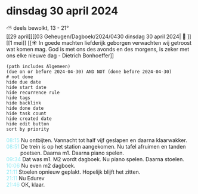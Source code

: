 # dinsdag 30 april 2024

⛅ deels bewolkt, 13 - 21°<br>[[29 april]][[03 Geheugen/Dagboek/2024/0430 dinsdag 30 april 2024| 📓 ]][[1 mei]]
[[☀️ In goede machten liefderijk geborgen verwachten wij getroost wat komen mag. God is met ons des avonds en des morgens, is zeker met ons elke nieuwe dag - Dietrich Bonhoeffer]]
```tasks
(path includes Algemeen)
(due on or before 2024-04-30) AND NOT (done before 2024-04-30)
# not done
hide due date
hide start date
hide recurrence rule
hide tags
hide backlink
hide done date
hide task count
hide created date
hide edit button
sort by priority 
```
<p style="padding-left: 2.7em; text-indent: -2.7em; margin: 0;"><font color=#8be9f3>08:15  </font>  Nu ontbijten. Vannacht tot half vijf geslapen en daarna klaarwakker.</p>   
<p style="padding-left: 2.7em; text-indent: -2.7em; margin: 0;"><font color=#8be9f3>08:51  </font>  De trein is op het station aangekomen. Nu tafel afruimen en tanden poetsen. Daarna m1. Daarna piano spelen. </p>   
<p style="padding-left: 2.7em; text-indent: -2.7em; margin: 0;"><font color=#8be9f3>09:34  </font>  Dat was m1. M2 wordt dagboek. Nu piano spelen. Daarna stoelen. </p>   
<p style="padding-left: 2.7em; text-indent: -2.7em; margin: 0;"><font color=#8be9f3>10:06  </font>  Nu even m2 dagboek. </p>   
<p style="padding-left: 2.7em; text-indent: -2.7em; margin: 0;"><font color=#8be9f3>21:11  </font>  Stoelen opnieuw geplakt. Hopelijk blijft het zitten. </p>   
<p style="padding-left: 2.7em; text-indent: -2.7em; margin: 0;"><font color=#8be9f3>21:11  </font>  Nu Edurev </p>   
<p style="padding-left: 2.7em; text-indent: -2.7em; margin: 0;"><font color=#8be9f3>21:46  </font>  OK, klaar. </p>   